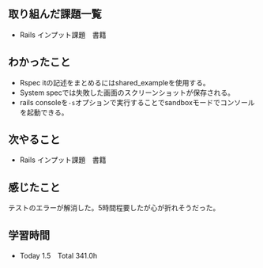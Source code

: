 ## 取り組んだ課題一覧  
- Rails インプット課題　書籍
## わかったこと
- Rspec itの記述をまとめるにはshared_exampleを使用する。
- System specでは失敗した画面のスクリーンショットが保存される。
- rails consoleを`-s`オプションで実行することでsandboxモードでコンソールを起動できる。
## 次やること  
- Rails インプット課題　書籍
## 感じたこと 
テストのエラーが解消した。5時間程要したが心が折れそうだった。
## 学習時間  
- Today 1.5　Total 341.0h
